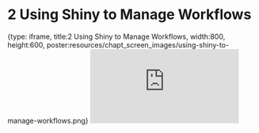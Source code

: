 # 2 Using Shiny to Manage Workflows
 
{type: iframe, title:2 Using Shiny to Manage Workflows, width:800, height:600, poster:resources/chapt_screen_images/using-shiny-to-manage-workflows.png}
![](https://hutchdatascience.org/FH_WDL101_Cromwell/no_toc/using-shiny-to-manage-workflows.html)
 

 
